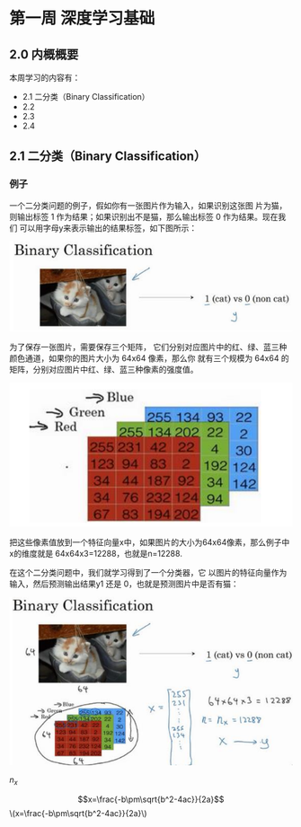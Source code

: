 # 第一周 深度学习基础

## 2.0 内概概要
本周学习的内容有：
- 2.1 二分类（Binary Classification）
- 2.2 
- 2.3 
- 2.4 

## 2.1 二分类（Binary Classification）

### 例子
一个二分类问题的例子，假如你有一张图片作为输入，如果识别这张图
片为猫，则输出标签 1 作为结果；如果识别出不是猫，那么输出标签 0 作为结果。现在我们
可以用字母y来表示输出的结果标签，如下图所示：

![](/image/0201.png)

为了保存一张图片，需要保存三个矩阵，
它们分别对应图片中的红、绿、蓝三种颜色通道，如果你的图片大小为 64x64 像素，那么你
就有三个规模为 64x64 的矩阵，分别对应图片中红、绿、蓝三种像素的强度值。

![](/image/0202.png)

把这些像素值放到一个特征向量x中，如果图片的大小为64x64像素，那么例子中x的维度就是
64x64x3=12288，也就是n=12288.

在这个二分类问题中，我们就学习得到了一个分类器，它
以图片的特征向量作为输入，然后预测输出结果y1 还是 0，也就是预测图片中是否有猫：

![](/image/0203.png)

$n_x$

$$x=\frac{-b\pm\sqrt{b^2-4ac}}{2a}$$
\\(x=\frac{-b\pm\sqrt{b^2-4ac}}{2a}\\)

